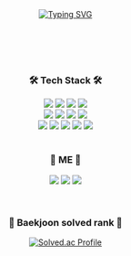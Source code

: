 <header>
  <div align="center">
    <a href="https://git.io/typing-svg"><img src="https://readme-typing-svg.demolab.com?font=Anton+SC&size=29&pause=1000&color=F793DC&center=true&vCenter=true&random=false&width=500&height=100&lines=Backend+Developer+Hyunjeong's+Github+%F0%9F%91%A9%F0%9F%8F%BB%E2%80%8D%F0%9F%92%BB+" alt="Typing SVG" /></a>
  </div>
</header>
<br>
<div align="center">
  <h3>🛠️ Tech Stack 🛠️</h3>
  <img src="https://img.shields.io/badge/java-007396?style=for-the-badge&logo=OpenJDK&logoColor=white">
  <img src="https://img.shields.io/badge/spring-6DB33F?style=for-the-badge&logo=spring&logoColor=white">
  <img src="https://img.shields.io/badge/springboot-6DB33F?style=for-the-badge&logo=springboot&logoColor=white">
  <img src="https://img.shields.io/badge/Thymeleaf-005F0F?style=for-the-badge&logo=Thymeleaf&logoColor=white">
  <br>
  <img src="https://img.shields.io/badge/oracle-F80000?style=for-the-badge&logo=oracle&logoColor=white">
  <img src="https://img.shields.io/badge/MySQL-4479A1?style=for-the-badge&logo=MySQL&logoColor=white">
  <img src="https://img.shields.io/badge/docker-%230db7ed.svg?style=for-the-badge&logo=docker&logoColor=white"> 
  
  <img src="https://img.shields.io/badge/amazonaws-232F3E?style=for-the-badge&logo=amazonaws&logoColor=white">
  <br>
  <img src="https://img.shields.io/badge/HTML5-E34F26?style=for-the-badge&logo=HTML5&logoColor=white">
  <img src="https://img.shields.io/badge/CSS3-1572B6?style=for-the-badge&logo=CSS3&logoColor=white">
  <img src="https://img.shields.io/badge/bootstrap-7952B3?style=for-the-badge&logo=bootstrap&logoColor=white">

  <img src="https://img.shields.io/badge/JavaScript-F7DF1E?style=for-the-badge&logo=JavaScript&logoColor=white">
  <img src="https://img.shields.io/badge/jquery-0769AD?style=for-the-badge&logo=jquery&logoColor=white">
</div>

<br>
<div align="center">
<h3>🍒 ME 🍒</h3>

<a href="https://velog.io/@hyunjeong9592/posts" target="_blank"><img src="https://img.shields.io/badge/Velog-20c997?style=flat-square&logo=Vimeo&logoColor=white"/></a>
<a href="https://sweet-number-410.notion.site/a827dba3a3314f89926cc0a887b98609?v=3aa5ed4f22c64e0dae4352b5299840ee&pvs=4" target="_blank"><img src="https://img.shields.io/badge/Study-000000?style=flat-square&logo=Notion&logoColor=white"/></a>
<a href="mailto:hyunjeong9592@gmail.com" target="_blank"><img src="https://img.shields.io/badge/Gmail-EA4335?style=flat-square&logo=Gmail&logoColor=white"/></a>
</div>

<br>
<div align="center">
  <h3>🏅 Baekjoon solved rank 🏅</h3>
  
[![Solved.ac Profile](http://mazassumnida.wtf/api/generate_badge?boj=hyunjeong9592)](https://solved.ac/hyunjeong9592)
</div>


<!--
**hyunjeongeeee/hyunjeongeeee** is a ✨ _special_ ✨ repository because its `README.md` (this file) appears on your GitHub profile.

Here are some ideas to get you started:

- 🔭 I’m currently working on ...
- 🌱 I’m currently learning ...
- 👯 I’m looking to collaborate on ...
- 🤔 I’m looking for help with ...
- 💬 Ask me about ...
- 📫 How to reach me: ...
- 😄 Pronouns: ...
- ⚡ Fun fact: ...
-->
